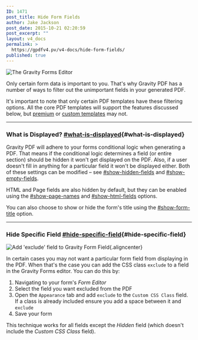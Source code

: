 ```yaml
---
ID: 1471
post_title: Hide Form Fields
author: Jake Jackson
post_date: 2015-10-21 02:20:59
post_excerpt: ""
layout: v4_docs
permalink: >
  https://gpdfv4.pv/v4-docs/hide-form-fields/
published: true
---
```

![The Gravity Forms Editor](https://gpdfv4.pv/app/uploads/2015/10/form-editor.png)

Only certain form data is important to you. That's why Gravity PDF has a number of ways to filter out the unimportant fields in your generated PDF.

It's important to note that only certain PDF templates have these filtering options. All the core PDF templates will support the features discussed below, but [premium](#) or [custom templates](#) may not.

---

### What is Displayed? [#what-is-displayed](#what-is-displayed){#what-is-displayed}

Gravity PDF will adhere to your forms conditional logic when generating a PDF. That means if the conditional logic determines a field (or entire section) should be hidden it won't get displayed on the PDF. Also, if a user doesn't fill in anything for a particular field it won't be displayed either. Both of these settings can be modified – see [#show-hidden-fields](#) and [#show-empty-fields](https://gpdfv4.pv/v4-docs/setup-pdf/#show-empty-fields).

HTML and Page fields are also hidden by default, but they can be enabled using the [#show-page-names](https://gpdfv4.pv/v4-docs/setup-pdf/#show-page-names) and [#show-html-fields](https://gpdfv4.pv/v4-docs/setup-pdf/#show-html-fields) options. 

You can also choose to show or hide the form's title using the [#show-form-title](https://gpdfv4.pv/v4-docs/setup-pdf/#show-form-title) option. 

--- 

### Hide Specific Field [#hide-specific-field](#hide-specific-field){#hide-specific-field}

![Add 'exclude' field to Gravity Form Field](https://gpdfv4.pv/app/uploads/2015/10/exclude-field.png){.aligncenter}

In certain cases you may not want a particular form field from displaying in the PDF. When that's the case you can add the CSS class `exclude` to a field in the Gravity Forms editor. You can do this by:

1. Navigating to your form's *Form Editor* 
1. Select the field you want excluded from the PDF
1. Open the `Appearance` tab and add `exclude` to the `Custom CSS Class` field. If a class is already included ensure you add a space between it and `exclude`
1. Save your form

This technique works for all fields except the *Hidden* field (which doesn't include the *Custom CSS Class* field).

